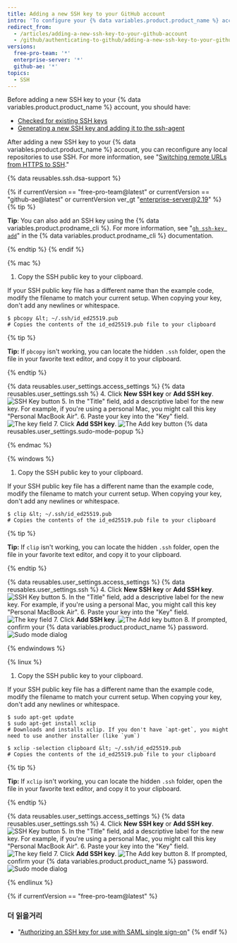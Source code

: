 ```yaml
---
title: Adding a new SSH key to your GitHub account
intro: 'To configure your {% data variables.product.product_name %} account to use your new (or existing) SSH key, you''ll also need to add it to your {% data variables.product.product_name %} account.'
redirect_from:
  - /articles/adding-a-new-ssh-key-to-your-github-account
  - /github/authenticating-to-github/adding-a-new-ssh-key-to-your-github-account
versions:
  free-pro-team: '*'
  enterprise-server: '*'
  github-ae: '*'
topics:
  - SSH
---
```


Before adding a new SSH key to your {% data variables.product.product_name %} account, you should have:
* [Checked for existing SSH keys](/articles/checking-for-existing-ssh-keys)
* [Generating a new SSH key and adding it to the ssh-agent](/articles/generating-a-new-ssh-key-and-adding-it-to-the-ssh-agent)

After adding a new SSH key to your {% data variables.product.product_name %} account, you can reconfigure any local repositories to use SSH. For more information, see "[Switching remote URLs from HTTPS to SSH](/github/getting-started-with-github/managing-remote-repositories/#switching-remote-urls-from-https-to-ssh)."

{% data reusables.ssh.dsa-support %}

{% if currentVersion == "free-pro-team@latest" or currentVersion == "github-ae@latest" or currentVersion ver_gt "enterprise-server@2.19" %}
{% tip %}

**Tip**: You can also add an SSH key using the {% data variables.product.prodname_cli %}. For more information, see "[`gh ssh-key add`](https://cli.github.com/manual/gh_ssh-key_add)" in the {% data variables.product.prodname_cli %} documentation.

{% endtip %}
{% endif %}

{% mac %}

1. Copy the SSH public key to your clipboard.

  If your SSH public key file has a different name than the example code, modify the filename to match your current setup. When copying your key, don't add any newlines or whitespace.

  ```shell
  $ pbcopy &lt; ~/.ssh/id_ed25519.pub
  # Copies the contents of the id_ed25519.pub file to your clipboard
  ```

  {% tip %}

  **Tip:** If `pbcopy` isn't working, you can locate the hidden `.ssh` folder, open the file in your favorite text editor, and copy it to your clipboard.

  {% endtip %}

{% data reusables.user_settings.access_settings %}
{% data reusables.user_settings.ssh %}
4. Click **New SSH key** or **Add SSH key**. ![SSH Key button](/assets/images/help/settings/ssh-add-ssh-key.png)
5. In the "Title" field, add a descriptive label for the new key. For example, if you're using a personal Mac, you might call this key "Personal MacBook Air".
6. Paste your key into the "Key" field. ![The key field](/assets/images/help/settings/ssh-key-paste.png)
7. Click **Add SSH key**. ![The Add key button](/assets/images/help/settings/ssh-add-key.png)
{% data reusables.user_settings.sudo-mode-popup %}

{% endmac %}

{% windows %}

1. Copy the SSH public key to your clipboard.

  If your SSH public key file has a different name than the example code, modify the filename to match your current setup. When copying your key, don't add any newlines or whitespace.

  ```shell
  $ clip &lt; ~/.ssh/id_ed25519.pub
  # Copies the contents of the id_ed25519.pub file to your clipboard
  ```

  {% tip %}

  **Tip:** If `clip` isn't working, you can locate the hidden `.ssh` folder, open the file in your favorite text editor, and copy it to your clipboard.

  {% endtip %}

{% data reusables.user_settings.access_settings %}
{% data reusables.user_settings.ssh %}
4. Click **New SSH key** or **Add SSH key**. ![SSH Key button](/assets/images/help/settings/ssh-add-ssh-key.png)
5. In the "Title" field, add a descriptive label for the new key. For example, if you're using a personal Mac, you might call this key "Personal MacBook Air".
6. Paste your key into the "Key" field. ![The key field](/assets/images/help/settings/ssh-key-paste.png)
7. Click **Add SSH key**. ![The Add key button](/assets/images/help/settings/ssh-add-key.png)
8. If prompted, confirm your {% data variables.product.product_name %} password. ![Sudo mode dialog](/assets/images/help/settings/sudo_mode_popup.png)

{% endwindows %}

{% linux %}

1. Copy the SSH public key to your clipboard.

  If your SSH public key file has a different name than the example code, modify the filename to match your current setup. When copying your key, don't add any newlines or whitespace.

  ```shell
  $ sudo apt-get update
  $ sudo apt-get install xclip
  # Downloads and installs xclip. If you don't have `apt-get`, you might need to use another installer (like `yum`)

  $ xclip -selection clipboard &lt; ~/.ssh/id_ed25519.pub
  # Copies the contents of the id_ed25519.pub file to your clipboard
  ```
  {% tip %}

  **Tip:** If `xclip` isn't working, you can locate the hidden `.ssh` folder, open the file in your favorite text editor, and copy it to your clipboard.

  {% endtip %}

{% data reusables.user_settings.access_settings %}
{% data reusables.user_settings.ssh %}
4. Click **New SSH key** or **Add SSH key**. ![SSH Key button](/assets/images/help/settings/ssh-add-ssh-key.png)
5. In the "Title" field, add a descriptive label for the new key. For example, if you're using a personal Mac, you might call this key "Personal MacBook Air".
6. Paste your key into the "Key" field. ![The key field](/assets/images/help/settings/ssh-key-paste.png)
7. Click **Add SSH key**. ![The Add key button](/assets/images/help/settings/ssh-add-key.png)
8. If prompted, confirm your {% data variables.product.product_name %} password. ![Sudo mode dialog](/assets/images/help/settings/sudo_mode_popup.png)

{% endlinux %}

{% if currentVersion == "free-pro-team@latest" %}
### 더 읽을거리

- "[Authorizing an SSH key for use with SAML single sign-on](/articles/authorizing-an-ssh-key-for-use-with-saml-single-sign-on)"
{% endif %}
